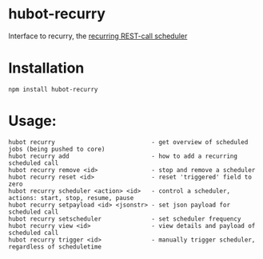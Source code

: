 # hubot-recurry 

Interface to recurry, the [recurring REST-call scheduler](https://www.npmjs.com/package/recurry)

# Installation 

    npm install hubot-recurry

# Usage:

    hubot recurry                           - get overview of scheduled jobs (being pushed to core)
    hubot recurry add                       - how to add a recurring scheduled call
    hubot recurry remove <id>               - stop and remove a scheduler
    hubot recurry reset <id>                - reset 'triggered' field to zero
    hubot recurry scheduler <action> <id>   - control a scheduler, actions: start, stop, resume, pause
    hubot recurry setpayload <id> <jsonstr> - set json payload for scheduled call
    hubot recurry setscheduler              - set scheduler frequency
    hubot recurry view <id>                 - view details and payload of scheduled call
    hubot recurry trigger <id>              - manually trigger scheduler, regardless of scheduletime


